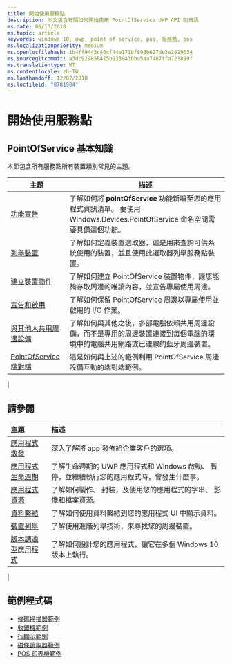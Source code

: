 ```yaml
---
title: 開始使用服務點
description: 本文包含有關如何開始使用 PointOfService UWP API 的資訊
ms.date: 06/13/2018
ms.topic: article
keywords: windows 10, uwp, point of service, pos, 服務點, pos
ms.localizationpriority: medium
ms.openlocfilehash: 1b4ff9443c40cf44e171bf898b627de3e2819034
ms.sourcegitcommit: a3dc929858415b933943bba5aa7487ffa721899f
ms.translationtype: MT
ms.contentlocale: zh-TW
ms.lasthandoff: 12/07/2018
ms.locfileid: "8781904"
---
```

# <a name="getting-started-with-point-of-service"></a>開始使用服務點

## <a name="pointofservice-basics"></a>PointOfService 基本知識

本節包含所有服務點所有裝置類別常見的主題。

|主題 |描述 |
|------|------------|
| [功能宣告](pos-basics-capability.md)      | 了解如何將 **pointOfService** 功能新增至您的應用程式資訊清單。  要使用 Windows.Devices.PointOfService 命名空間需要具備這個功能。  |
| [列舉裝置](pos-basics-enumerating.md)        | 了解如何定義裝置選取器，這是用來查詢可供系統使用的裝置，並且使用此選取器列舉服務點裝置。  |
| [建立裝置物件](pos-basics-deviceobject.md)  | 了解如何建立 PointOfService 裝置物件，讓您能夠存取周邊的唯讀內容，並宣告專屬使用周邊。 |
| [宣告和啟用 ](pos-basics-claim.md)  | 了解如何保留 PointOfService 周邊以專屬使用並啟用的 I/O 作業。  |
| [與其他人共用周邊設備](pos-basics-sharing.md) | 了解如何與其他之後，多部電腦依賴共用周邊設備，而不是專用的周邊裝置連接到每個電腦的環境中的電腦共用網路或已連線的藍牙周邊裝置。
| [PointOfService 端對端](pos-get-started.md)  | 這是如何與上述的範例利用 PointOfService 周邊設備互動的端對端範例。 |
|

## <a name="see-also"></a>請參閱

| 主題   | 描述 |
|:--------|:------------|
| [應用程式散發](../publish/distribute-lob-apps-to-enterprises.md) | 深入了解將 app 發佈給企業客戶的選項。 |
| [應用程式生命週期](../launch-resume/app-lifecycle.md) | 了解生命週期的 UWP 應用程式和 Windows 啟動、 暫停，並繼續執行您的應用程式時，會發生什麼事。 |
| [應用程式資源](../app-resources/index.md) | 了解如何製作、 封裝，及使用您的應用程式的字串、 影像和檔案資源。 |
| [資料繫結](../data-binding/index.md) | 了解如何使用資料繫結到您的應用程式 UI 中顯示資料。 |
| [裝置列舉](enumerate-devices.md) | 了解使用進階列舉技術，來尋找您的周邊裝置。|
| [版本調適型應用程式](../debug-test-perf/version-adaptive-apps.md) | 了解如何設計您的應用程式，讓它在多個 Windows 10 版本上執行。|
|


## <a name="sample-code"></a>範例程式碼
+ [條碼掃描器範例](https://github.com/Microsoft/Windows-universal-samples/tree/master/Samples/BarcodeScanner)
+ [收銀機範例]( https://github.com/Microsoft/Windows-universal-samples/tree/master/Samples/CashDrawer)
+ [行顯示範例](https://github.com/Microsoft/Windows-universal-samples/tree/master/Samples/LineDisplay)
+ [磁條讀取器範例](https://github.com/Microsoft/Windows-universal-samples/tree/master/Samples/MagneticStripeReader)
+ [POS 印表機範例](https://github.com/Microsoft/Windows-universal-samples/tree/master/Samples/PosPrinter)

